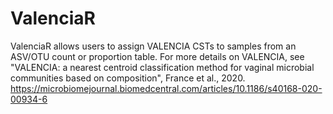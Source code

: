 # ValenciaR

ValenciaR allows users to assign VALENCIA CSTs to samples from an ASV/OTU count or proportion table. 
For more details on VALENCIA, see "VALENCIA: a nearest centroid classification method for vaginal microbial communities based on composition", France et al., 2020. 
https://microbiomejournal.biomedcentral.com/articles/10.1186/s40168-020-00934-6
